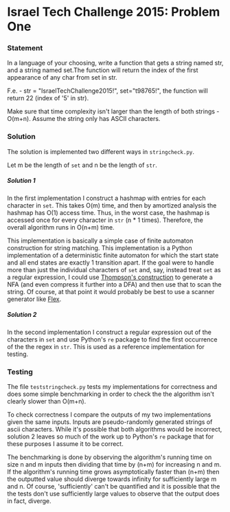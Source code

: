 # Israel Tech Challenge 2015: Problem One

### Statement
In a language of your choosing, write a function that gets a string named str, and a string named set.The function will return the index of the first appearance of any char from set in str.

F.e. - str = "IsraelTechChallenge2015!", set="t98765!", the function will return 22 (index of '5' in str).

Make sure that time complexity isn't larger than the length of both strings - O(m+n). Assume the string only has ASCII characters.

### Solution
The solution is implemented two different ways in `stringcheck.py`.

Let m be the length of `set` and n be the length of `str`.


##### Solution 1

In the first implementation I construct a hashmap with entries for each character in `set`. This takes O(m) time, and then by amortized analysis the hashmap has O(1) access time. Thus, in the worst case, the hashmap is accessed once for every character in `str` (n * 1 times). Therefore, the overall algorithm runs in O(n+m) time.

This implementation is basically a simple case of finite automaton construction for string matching. This implementation is a Python implementation of a deterministic finite automaton for which the start state and all end states are exactly 1 transition apart. If the goal were to handle more than just the individual characters of `set` and, say, instead treat `set` as a regular expression, I could use [Thompson's construction](https://en.wikipedia.org/wiki/Thompson%27s_construction) to generate a NFA (and even compress it further into a DFA) and then use that to scan the string. Of course, at that point it would probably be best to use a scanner generator like [Flex](http://flex.sourceforge.net/).

##### Solution 2

In the second implementation I construct a regular expression out of the characters in `set` and use Python's `re` package to find the first occurrence of the the regex in `str`. This is used as a reference implementation for testing.

### Testing
The file `teststringcheck.py` tests my implementations for correctness and does some simple benchmarking in order to check the the algorithm isn't clearly slower than O(m+n).

To check correctness I compare the outputs of my two implementations given the same inputs. Inputs are pseudo-randomly generated strings of ascii characters. While it's possible that both algorithms would be incorrect, solution 2 leaves so much of the work up to Python's `re` package that for these purposes I assume it to be correct.

The benchmarking is done by observing the algorithm's running time on size n and m inputs then dividing that time by (n+m) for increasing n and m. If the algorithm's running time grows asymptotically faster than (n+m) then the outputted value should diverge towards infinity for sufficiently large m and n. Of course, 'sufficiently' can't be quantified and it is possible that the the tests don't use sufficiently large values to observe that the output does in fact, diverge.